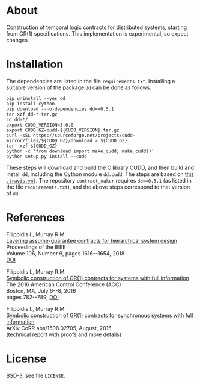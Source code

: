 About
=====

Construction of temporal logic contracts for distributed systems,
starting from GR(1) specifications.
This implementation is experimental, so expect changes.


Installation
============

The dependencies are listed in the file `requirements.txt`. Installing a
suitable version of the package `dd` can be done as follows.

```shell
pip uninstall --yes dd
pip install cython
pip download --no-dependencies dd==0.5.1
tar xzf dd-*.tar.gz
cd dd-*/
export CUDD_VERSION=3.0.0
export CUDD_GZ=cudd-${CUDD_VERSION}.tar.gz
curl -sSL https://sourceforge.net/projects/cudd-mirror/files/${CUDD_GZ}/download > ${CUDD_GZ}
tar -xzf ${CUDD_GZ}
python -c 'from download import make_cudd; make_cudd()'
python setup.py install --cudd
```

These steps will download and build the C library CUDD, and then build and
install `dd`, including the Cython module `dd.cudd`. The steps are based on
[this `.travis.yml`](https://github.com/tulip-control/tulip-control/blob/ce54897c242689f45ad33650f157bf1805b35ed6/.travis.yml#L45-L56).
The repository `contract_maker` requires `dd==0.5.1` (as listed in the file
`requirements.txt`), and the above steps correspond to that version of `dd`.


References
==========

Filippidis I., Murray R.M.<br>
  [Layering assume-guarantee contracts for hierarchical system design][1]<br>
  Proceedings of the IEEE<br>
  Volume 106, Number 9, pages 1616--1654, 2018<br>
  [DOI][2]


Filippidis I., Murray R.M.<br>
  [Symbolic construction of GR(1) contracts for systems with full information][3]<br>
  The 2016 American Control Conference (ACC)<br>
  Boston, MA, July 6--8, 2016<br>
  pages 782--789, [DOI][4]


Filippidis I., Murray R.M.<br>
  [Symbolic construction of GR(1) contracts for synchronous systems with full information][5]<br>
  ArXiv CoRR abs/1508.02705, August, 2015<br>
  (technical report with proofs and more details)


License
=======
[BSD-3](http://opensource.org/licenses/BSD-3-Clause), see file `LICENSE`.

[1]: https://resolver.caltech.edu/CaltechAUTHORS:20180920-104049492
[2]: https://doi.org/10.1109/JPROC.2018.2834926
[3]: https://resolver.caltech.edu/CaltechCDSTR:2016.003
[4]: https://doi.org/10.1109/ACC.2016.7525009
[5]: https://arxiv.org/abs/1508.02705
